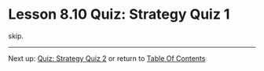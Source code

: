 # Lesson 8.10 Quiz: Strategy Quiz 1

skip.

- - -
Next up: [Quiz: Strategy Quiz 2](ND024_Part2_Lesson08_11.md) or return to [Table Of Contents](./ND024_TableOfContents.md)
